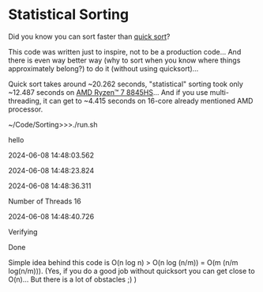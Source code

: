 # Statistical Sorting

Did you know you can sort faster than [quick sort](https://en.wikipedia.org/wiki/Quicksort)?

This code was written just to inspire, not to be a production code... And there is even way better way (why to sort when you know where things approximately belong?) to do it (without using quicksort)...

Quick sort takes around ~20.262 seconds, "statistical" sorting took only ~12.487 seconds on [AMD Ryzen™ 7 8845HS](https://www.amd.com/en/products/processors/laptop/ryzen/8000-series/amd-ryzen-7-8845hs.html)... And if you use multi-threading, it can get to ~4.415 seconds on 16-core already mentioned AMD processor.

~/Code/Sorting>>>./run.sh

hello

2024-06-08 14:48:03.562

2024-06-08 14:48:23.824

2024-06-08 14:48:36.311

Number of Threads 16

2024-06-08 14:48:40.726

Verifying

Done



Simple idea behind this code is O(n log n) > O(n log (n/m)) = O(m (n/m log(n/m))). (Yes, if you do a good job without quicksort you can get close to O(n)... But there is a lot of obstacles ;) )
